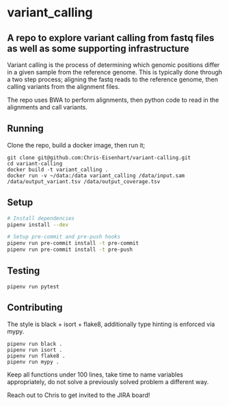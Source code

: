 # variant_calling
## A repo to explore variant calling from fastq files as well as some supporting infrastructure
Variant calling is the process of determining which genomic positions differ in a given sample from the reference genome.
This is typically done through a two step process; aligning the fastq reads to the reference genome, then calling variants
from the alignment files.

The repo uses BWA to perform alignments, then python code to read in the alignments and call variants.

## Running
Clone the repo, build a docker image, then run it;
```
git clone git@github.com:Chris-Eisenhart/variant-calling.git
cd variant-calling
docker build -t variant_calling .
docker run -v ~/data:/data variant_calling /data/input.sam /data/output_variant.tsv /data/output_coverage.tsv
```

## Setup
```sh
# Install dependencies
pipenv install --dev

# Setup pre-commit and pre-push hooks
pipenv run pre-commit install -t pre-commit
pipenv run pre-commit install -t pre-push
```

## Testing
```
pipenv run pytest
```

## Contributing
The style is black + isort + flake8, additionally type hinting is enforced via mypy. 

```
pipenv run black .
pipenv run isort .
pipenv run flake8 .
pipenv run mypy .
```

Keep all functions under 100 lines, take time to name variables appropriately, do not solve a previously
solved problem a different way.

Reach out to Chris to get invited to the JIRA board! 

